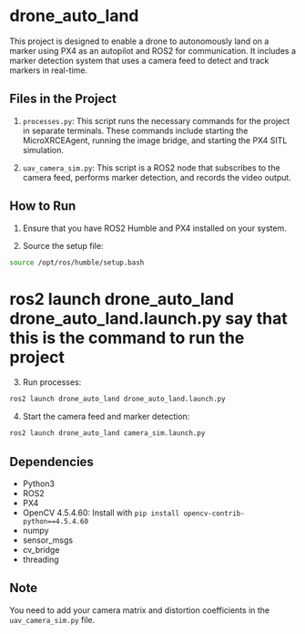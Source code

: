 # drone_auto_land

This project is designed to enable a drone to autonomously land on a marker using PX4 as an autopilot and ROS2 for communication. It includes a marker detection system that uses a camera feed to detect and track markers in real-time.

## Files in the Project

1. `processes.py`: This script runs the necessary commands for the project in separate terminals. These commands include starting the MicroXRCEAgent, running the image bridge, and starting the PX4 SITL simulation.

2. `uav_camera_sim.py`: This script is a ROS2 node that subscribes to the camera feed, performs marker detection, and records the video output.

## How to Run

1. Ensure that you have ROS2 Humble and PX4 installed on your system.

2. Source the setup file:

```bash
source /opt/ros/humble/setup.bash
```

# ros2 launch drone_auto_land drone_auto_land.launch.py say that this is the command to run the project

3. Run processes:

```bash
ros2 launch drone_auto_land drone_auto_land.launch.py
```

4. Start the camera feed and marker detection:
    
```bash
ros2 launch drone_auto_land camera_sim.launch.py
```

## Dependencies

- Python3
- ROS2
- PX4
- OpenCV 4.5.4.60: Install with `pip install opencv-contrib-python==4.5.4.60`
- numpy
- sensor_msgs
- cv_bridge
- threading

## Note

You need to add your camera matrix and distortion coefficients in the `uav_camera_sim.py` file.




